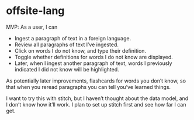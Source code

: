 # offsite-lang

MVP:
As a user, I can
- Ingest a paragraph of text in a foreign language.
- Review all paragraphs of text I’ve ingested.
- Click on words I do not know, and type their definition.
- Toggle whether definitions for words I do not know are displayed.
- Later, when I ingest another paragraph of text, words I previously indicated I did not know will be highlighted.

As potentially later improvements, flashcards for words you don’t know, so that when you reread paragraphs you can tell you’ve learned things.

I want to try this with stitch, but I haven’t thought about the data model, and I don’t know how it’ll work. I plan to set up stitch first and see how far I can get.
